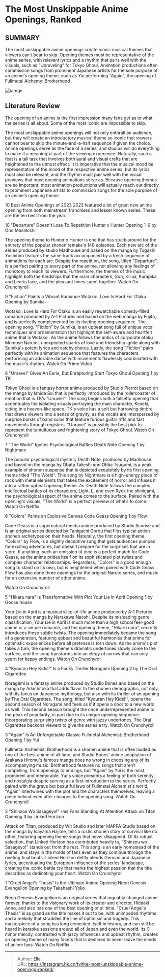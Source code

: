 # The Most Unskippable Anime Openings, Ranked


## SUMMARY 


 The most unskippable anime openings create iconic musical themes that viewers can&#39;t bear to skip. 
 Opening themes must be representative of the anime series, with relevant lyrics and a rhythm that pairs well with the visuals, such as &#34;Unraveling&#34; for Tokyo Ghoul. 
 Animation productions often commission songs from prominent Japanese artists for the sole purpose of an anime&#39;s opening theme, such as Yui performing &#34;Again&#34;, the opening of 
Fullmetal Alchemy: Brotherhood
. 

![iamge](https://static1.srcdn.com/wordpress/wp-content/uploads/2024/01/collage-style-featured-image-featuring-still-from-the-fullmetal-alchemist-brotherhood-op-code-geass-and-shinji-ikari-from-neon-genesis-evangelion.jpg)

## Literature Review

The opening of an anime is the first impression many fans get as to what the series is all about. Some of the most iconic are impossible to skip.




The most unskippable anime openings will not only enthrall an audience, but they will create an introductory musical theme so iconic that viewers cannot bear to skip the minute-and-a-half sequence if given the choice. Anime openings serve as the face of a series, and studios will do everything to make it a meaningful part of the viewing experience.
Naturally, such a feat is a tall task that involves both aural and visual crafts that are heightened to the utmost effect. It is imperative that the musical mood be representative of the mood of the respective anime series, but its lyrics must also be relevant, and the rhythm must pair well with the visual previews that most opening animations serve as.
Because opening themes are so important, most animation productions will actually reach out directly to prominent Japanese artists to commission songs for the sole purpose of an anime&#39;s opening theme.
            
 
 10 Best Anime Openings of 2023 
2023 featured a lot of great new anime opening from both mainstream franchises and lesser known series. These are the ten best from the year.












 








 10  &#34;Departure&#34; Doesn&#39;t Lose To Repetition 
Hunter x Hunter Opening 1-6 by Ono Masatoshi


The opening theme to Hunter x Hunter is one that has stuck around for the entirety of the popular shonen remake&#39;s 148 episodes. Each new arc of the series produced by studio Madhouse and based on the manga by Togashi Yoshihiro features the same track accompanied by a fresh sequence of animations for each arc.
Despite the repetition, the song, titled &#34;Departure&#34;, is a perfect pairing to every part of the anime, not allowing any feelings of monotony to reach its viewers. Furthermore, the themes of the music highlight both the hardships that the main characters, Gon, Killua, Kurapika and Leorio face, and the pleasant times spent together.
Watch On Crunchyroll





 9  &#34;Fiction&#34; Paints a Vibrant Romance 
Wotakoi: Love Is Hard For Otaku Opening by Sumika


Wotakoi: Love Is Hard For Otaku is an easily rewatchable comedy-filled romance produced by A-1 Pictures and based on the web manga by Fujita, and is perfectly complemented by its riveting opening sequence. The opening song, &#34;Fiction&#34; by Sumika, is an upbeat song full of unique vocal techniques and ornamentation that highlight the self-aware and heartfelt anime that is Wotakoi.
As the anime follows the antics of corporate otaku Momose Narumi, unexpected sparks of love and friendship ignite along with Sumika&#39;s potent lyrics and catchy chorus. Lastly, the song &#34;Fiction&#34; pairs perfectly with its animation sequence that features the characters performing an adorable dance with movements flawlessly coordinated with the music&#39;s rhythm.
Watch On Prime Video





 8  &#34;Unravel&#34; Gives An Eerie, But Enrapturing Start 
Tokyo Ghoul Opening 1 by TK


Tokyo Ghoul is a fantasy horror anime produced by Studio Pierrot based on the manga by Ishida Sui that is perfectly introduced by the rollercoaster of emotion that is TK’s &#34;Unravel&#34;. The song begins with a falsetto opening that accentuates the isolating visuals portraying the main character, Keneki, sitting in a heaven-like space.
TK&#39;s voice has a soft but harrowing timbre that draws viewers into a sense of gravity, as the vocals are interspersed by surprise bursts of band solos that feature furious guitar riffs and fast movements through registers. &#34;Unravel&#34; is possibly the best pick to represent the tumultuous and frightening story of Tokyo Ghoul.
Watch On Crunchyroll





 7  &#34;The World&#34; Ignites Psychological Battles 
Death Note Opening 1 by Nightmare


The popular psychological mystery Death Note, produced by Madhouse and based on the manga by Obata Takeshi and Ohba Tsugumi, is a peak example of shonen suspense that is depicted exquisitely by its first opening theme titled &#34;The World&#34;. This song by Nightmare is a high-energy piece of rock with metal elements that takes the excitement of horror and infuses it into a rather upbeat opening theme.
As Death Note follows the complex intellectual battles of its characters, Light, L, and even Ryuk the shinigami, the psychological aspect of the anime comes to the surface. Paired with the opening&#39;s visuals, &#34;The World&#34; is a perfect preview of what’s to come.
Watch On Netflix





 6  &#34;Colors&#34; Paints an Explosive Canvas 
Code Geass Opening 1 by Flow


Code Geass is a supernatural mecha anime produced by Studio Sunrise and is an original series directed by Taniguchi Gorou that flips typical action shonen archetypes on their heads. Naturally, the first opening theme, &#34;Colors&#34; by Flow, is a slightly deceptive song that gets audiences pumped for exciting adventures, but doesn’t prepare for the surprises that are in store.
If anything, such an omission of tone is a perfect match for Code Geass, as the anime prides itself on its sophisticated plot twists and complex character relationships. Regardless, &#34;Colors&#34; is a good enough song to stand on its own, but is heightened when paired with Code Geass.
Flow has also done three openings for the original Naruto series, and music for an extensive number of other anime. 

Watch On Crunchyroll





 5  &#34;Hikaru nara&#34; Is Transformative With Plot 
Your Lie in April Opening 1 by Goose house


Your Lie in April is a musical slice-of-life anime produced by A-1 Pictures based on the manga by Narakawa Naoshi. Despite its misleading genre classification, Your Lie in April is much more than a high school feel-good anime or a simple romance, and the opening theme, &#34;Hikaru nara&#34;, secretly introduces these subtle twists.
The opening immediately became the song of a generation, featuring upbeat and beautiful harmonies that prime for optimistic experiences before all pretense is torn down. As the anime&#39;s plot takes a turn, the opening theme&#39;s dramatic undertones slowly come to the surface, and the song transforms into an elegy of sorrow that can only yearn for happy endings.
Watch On Crunchyroll





 4  &#34;Kyouran Hey Kids!!&#34; Is a Funky Thriller 
Noragami Opening 2 by The Oral Cigarettes


Noragami is a fantasy anime produced by Studio Bones and based on the manga by Adachitoka that adds flavor to the shonen demographic, not only with its focus on Japanese mythology, but also with its thriller of an opening by The Oral Cigarettes.
The song, titled &#34;Kyouran Hey Kids!!&#34;, opens the second season of Noragami and feels as if it opens a door to a new world as well. This second season brought the once underrepresented anime to the peak of popularity, in part due to its unique opening sequence. Incorporating surprising twists of genre with jazzy undertones, The Oral Cigarettes beckons viewers to give the series a try.
Watch On Crunchyroll





 3  &#34;Again&#34; Is An Unforgettable Classic 
Fullmetal Alchemist: Brotherhood Opening 1 by Yui


Fullmetal Alchemist: Brotherhood is a shonen anime that is often lauded as one of the best anime of all time, and Studio Bones&#39; anime adaptation of Arakawa Hiromu&#39;s famous manga does no wrong in choosing any of its accompanying music. Brotherhood features no songs that aren’t compelling, from openings to endings, but &#34;Again&#34; by Yui is the most prominent and memorable.
Yui&#39;s voice presents a feeling of both serenity and nostalgia despite serving as a first introduction to the series. Perfectly paired with the grave but beautiful laws of Fullmetal Alchemist&#39;s world, &#34;Again&#34; intertwines with the plot and the characters themselves, leaving a piece behind even after changes to the opening song.
Watch On Crunchyroll





 2  &#34;Shinzou Wo Sasageyo!&#34; Has Fans Standing At Attention 
Attack on Titan Opening 3 by Linked Horizon


Attack on Titan, produced by Wit Studio and later MAPPA Studio based on the manga by Isayama Hajime, tells a rustic shonen story of survival like no other, featuring opening theme songs that never disappoint. Of its robust selection, that Linked Horizon has contributed heavily to, &#34;Shinzou wo Sasageyo!&#34; stands out from the rest.
This song is an early homestead of the anime, and stays in the minds of fans even as they continue through the riveting final bouts. Linked Horizon deftly blends German and Japanese lyrics, accentuating the European influence of the series&#39; landscape, creating the iconic battle cry that marks the highest passion that the title describes as dedicating your heart.
Watch On Crunchyroll





 1  &#34;Cruel Angel&#39;s Thesis&#34; Is the Ultimate Anime Opening 
Neon Genesis Evangelion Opening by Takahashi Yoko


Neon Genesis Evangelion is an original series that arguably changed anime forever, thanks to the visionary work of its creator and director, Hideaki Anno, and also has one of the best opening of all time. &#34;Cruel Angel&#39;s Thesis&#34; is as grand as the title makes it out to be, with unimpeded rhythms and a melody that straddles the line of optimism and tragedy.
This masterpiece of a song has long cemented itself in history, and can still be heard in karaoke sessions around all of Japan and even the world. Its C minor melody, contrasted with jazzy influences and upbeat rhythm, creates an opening theme of many facets that is destined to never leave the minds of anime fans.
Watch On Netflix

---

> Author: [Ella](https://instagram.hk.cn/)  
> URL: https://instagram.hk.cn/tv/the-most-unskippable-anime-openings-ranked/  

